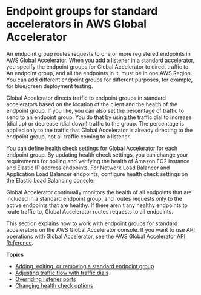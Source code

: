 # Endpoint groups for standard accelerators in AWS Global Accelerator<a name="about-endpoint-groups"></a>

An endpoint group routes requests to one or more registered endpoints in AWS Global Accelerator\. When you add a listener in a standard accelerator, you specify the endpoint groups for Global Accelerator to direct traffic to\. An endpoint group, and all the endpoints in it, must be in one AWS Region\. You can add different endpoint groups for different purposes, for example, for blue/green deployment testing\.

Global Accelerator directs traffic to endpoint groups in standard accelerators based on the location of the client and the health of the endpoint group\. If you like, you can also set the percentage of traffic to send to an endpoint group\. You do that by using the traffic dial to increase \(dial up\) or decrease \(dial down\) traffic to the group\. The percentage is applied only to the traffic that Global Accelerator is already directing to the endpoint group, not all traffic coming to a listener\. 

You can define health check settings for Global Accelerator for each endpoint group\. By updating health check settings, you can change your requirements for polling and verifying the health of Amazon EC2 instance and Elastic IP address endpoints\. For Network Load Balancer and Application Load Balancer endpoints, configure health check settings on the Elastic Load Balancing console\. 

Global Accelerator continually monitors the health of all endpoints that are included in a standard endpoint group, and routes requests only to the active endpoints that are healthy\. If there aren't any healthy endpoints to route traffic to, Global Accelerator routes requests to all endpoints\.

This section explains how to work with endpoint groups for standard accelerators on the AWS Global Accelerator console\. If you want to use API operations with Global Accelerator, see the [AWS Global Accelerator API Reference](https://docs.aws.amazon.com/global-accelerator/latest/api/Welcome.html)\.

**Topics**
+ [Adding, editing, or removing a standard endpoint group](about-endpoint-groups.create-endpoint-group.md)
+ [Adjusting traffic flow with traffic dials](about-endpoint-groups-traffic-dial.md)
+ [Overriding listener ports](about-endpoint-groups-port-override.md)
+ [Changing health check options](about-endpoint-groups-health-check-options.md)